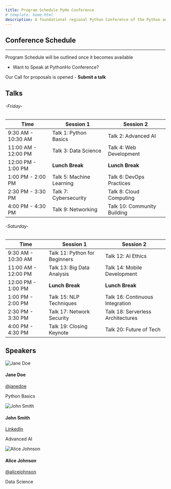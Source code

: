 ```yaml
---
title: Program Schedule PyHo Conference
# template: home.html
description: A foundational regional Python Conference of the Python and developer community in Volta.
---
```


## Conference Schedule

----------------------------------------------------------------

Program Schedule will be outlined once it becomes available

- Want to Speak at PythonHo Conference?

Our Call for proposals is opened - **Submit a talk**


## Talks

###### -Friday-

| Time               | Session 1          | Session 2          |
|--------------------|--------------------|--------------------|
| 9:30 AM - 10:30 AM | Talk 1: Python Basics | Talk 2: Advanced AI   |
| 11:00 AM - 12:00 PM | Talk 3: Data Science  | Talk 4: Web Development |
| 12:00 PM - 1:00 PM | **Lunch Break**       | **Lunch Break**       |
| 1:00 PM - 2:00 PM  | Talk 5: Machine Learning | Talk 6: DevOps Practices |
| 2:30 PM - 3:30 PM  | Talk 7: Cybersecurity  | Talk 8: Cloud Computing  |
| 4:00 PM - 4:30 PM  | Talk 9: Networking    | Talk 10: Community Building |

###### -Saturday-

| Time         | Session 1          | Session 2          |
|--------------|--------------------|--------------------|
| 9:30 AM - 10:30 AM | Talk 11: Python for Beginners | Talk 12: AI Ethics      |
| 11:00 AM - 12:00 PM | Talk 13: Big Data Analysis | Talk 14: Mobile Development |
| 12:00 PM - 1:00 PM | **Lunch Break**       | **Lunch Break**       |
| 1:00 PM - 2:00 PM  | Talk 15: NLP Techniques | Talk 16: Continuous Integration |
| 2:30 PM - 3:30 PM  | Talk 17: Network Security | Talk 18: Serverless Architectures |
| 4:00 PM - 4:30 PM  | Talk 19: Closing Keynote | Talk 20: Future of Tech   |

## Speakers

<div class="speakers-grid">
  <div class="speaker">
    <img src="https://via.placeholder.com/100" class="rounded" alt="Jane Doe"/>
    <h4>Jane Doe</h4>
   <p><a href="https://twitter.com/janedoe">@janedoe</a></p>
    <p>Python Basics</p>
  </div>
  <div class="speaker">
    <img src="https://via.placeholder.com/100" class="rounded" alt="John Smith"/>
    <h4>John Smith</h4>
    <p><a href="https://www.linkedin.com/in/johnsmith">LinkedIn</a></p>
    <p>Advanced AI</p>
  </div>
  <div class="speaker">
    <img src="https://via.placeholder.com/100" class="rounded" alt="Alice Johnson"/>
    <h4>Alice Johnson</h4>
    <p><a href="https://twitter.com/alicejohnson">@alicejohnson</a></p>
    <p>Data Science</p>
  </div>
  <!-- Add more speakers here in the same format -->
</div>

